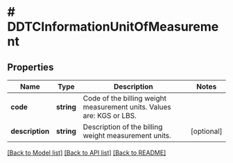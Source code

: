 # # DDTCInformationUnitOfMeasurement

## Properties

Name | Type | Description | Notes
------------ | ------------- | ------------- | -------------
**code** | **string** | Code of the billing weight measurement units. Values are: KGS or LBS. |
**description** | **string** | Description of the billing weight measurement units. | [optional]

[[Back to Model list]](../../README.md#models) [[Back to API list]](../../README.md#endpoints) [[Back to README]](../../README.md)
